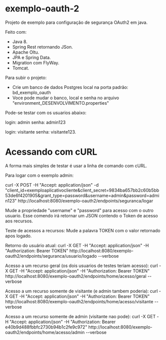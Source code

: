 # exemplo-oauth-2
Projeto de exemplo para configuração de segurança OAuth2 em java.

Feito com:
+ Java 8.
+ Spring Rest retornando JSon.
+ Apache Oltu.
+ JPA e Spring Data.
+ Migration com FlyWay.
+ Tomcat.

Para subir o projeto:
+ Crie um banco de dados Postgres local na porta padrão: bd_exemplo_oauth
+ Voce pode mudar o banco, local e senha no arquivo "environment_DESENVOLVIMENTO.properties"

Pode-se testar com os usuarios abaixo:

login: admin
senha: admin123

login: visitante
senha: visitante123.

# Acessando com cURL

A forma mais simples de testar é usar a linha de comando com cURL.

Para logar com o exemplo admin:

curl -X POST -H "Accept: application/json" -d "client_id=exemploaplicativocliente&client_secret=9834ba657bb2c60b5bb53de6f4201905&grant_type=password&username=admin&password=admin123" http://localhost:8080/exemplo-oauth2/endpoints/seguranca/logar

Mude a propriedade "username" e "password" para acesso com o outro usuario. Esse comendo irá retornar um JSON contendo o Token de acesso aos recursos.

Teste de acessos a recursos:
Mude a palavra TOKEN com o valor retornado apos logado.

Retorno do usuário atual:
curl -X GET -H "Accept: application/json" -H "Authorization: Bearer TOKEN" http://localhost:8080/exemplo-oauth2/endpoints/seguranca/usuario/logado --verbose

Acesso a um recurso geral (os dois usuarios de testes teriam acesso):
curl -X GET -H "Accept: application/json" -H "Authorization: Bearer TOKEN" http://localhost:8080/exemplo-oauth2/endpoints/home/acesso/geral --verbose

Acesso a um recurso somente de visitante (e admin tambem poderia):
curl -X GET -H "Accept: application/json" -H "Authorization: Bearer TOKEN" http://localhost:8080/exemplo-oauth2/endpoints/home/acesso/visitante --verbose

Acesso a um recurso somente de admin (visitante nao pode):
curl -X GET -H "Accept: application/json" -H "Authorization: Bearer e40b9d488fbbfc2730b94b1c2fe9c972" http://localhost:8080/exemplo-oauth2/endpoints/home/acesso/admin --verbose


